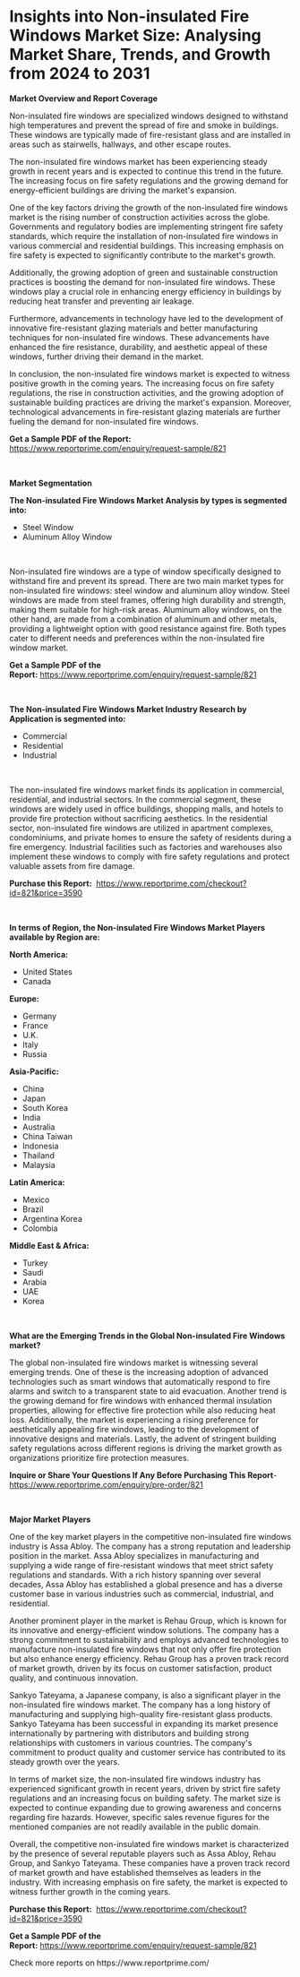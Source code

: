 <p><h1>Insights into Non-insulated Fire Windows Market Size: Analysing Market Share, Trends, and Growth from 2024 to 2031</h1></p><p><strong>Market Overview and Report Coverage</strong></p>
<p><p>Non-insulated fire windows are specialized windows designed to withstand high temperatures and prevent the spread of fire and smoke in buildings. These windows are typically made of fire-resistant glass and are installed in areas such as stairwells, hallways, and other escape routes.</p><p>The non-insulated fire windows market has been experiencing steady growth in recent years and is expected to continue this trend in the future. The increasing focus on fire safety regulations and the growing demand for energy-efficient buildings are driving the market's expansion.</p><p>One of the key factors driving the growth of the non-insulated fire windows market is the rising number of construction activities across the globe. Governments and regulatory bodies are implementing stringent fire safety standards, which require the installation of non-insulated fire windows in various commercial and residential buildings. This increasing emphasis on fire safety is expected to significantly contribute to the market's growth.</p><p>Additionally, the growing adoption of green and sustainable construction practices is boosting the demand for non-insulated fire windows. These windows play a crucial role in enhancing energy efficiency in buildings by reducing heat transfer and preventing air leakage.</p><p>Furthermore, advancements in technology have led to the development of innovative fire-resistant glazing materials and better manufacturing techniques for non-insulated fire windows. These advancements have enhanced the fire resistance, durability, and aesthetic appeal of these windows, further driving their demand in the market.</p><p>In conclusion, the non-insulated fire windows market is expected to witness positive growth in the coming years. The increasing focus on fire safety regulations, the rise in construction activities, and the growing adoption of sustainable building practices are driving the market's expansion. Moreover, technological advancements in fire-resistant glazing materials are further fueling the demand for non-insulated fire windows.</p></p>
<p><strong>Get a Sample PDF of the Report:</strong> <a href="https://www.reportprime.com/enquiry/request-sample/821">https://www.reportprime.com/enquiry/request-sample/821</a></p>
<p>&nbsp;</p>
<p><strong>Market Segmentation</strong></p>
<p><strong>The Non-insulated Fire Windows Market Analysis by types is segmented into:</strong></p>
<p><ul><li>Steel Window</li><li>Aluminum Alloy Window</li></ul></p>
<p>&nbsp;</p>
<p><p>Non-insulated fire windows are a type of window specifically designed to withstand fire and prevent its spread. There are two main market types for non-insulated fire windows: steel window and aluminum alloy window. Steel windows are made from steel frames, offering high durability and strength, making them suitable for high-risk areas. Aluminum alloy windows, on the other hand, are made from a combination of aluminum and other metals, providing a lightweight option with good resistance against fire. Both types cater to different needs and preferences within the non-insulated fire window market.</p></p>
<p><strong>Get a Sample PDF of the Report:</strong>&nbsp;<a href="https://www.reportprime.com/enquiry/request-sample/821">https://www.reportprime.com/enquiry/request-sample/821</a></p>
<p>&nbsp;</p>
<p><strong>The Non-insulated Fire Windows Market Industry Research by Application is segmented into:</strong></p>
<p><ul><li>Commercial</li><li>Residential</li><li>Industrial</li></ul></p>
<p>&nbsp;</p>
<p><p>The non-insulated fire windows market finds its application in commercial, residential, and industrial sectors. In the commercial segment, these windows are widely used in office buildings, shopping malls, and hotels to provide fire protection without sacrificing aesthetics. In the residential sector, non-insulated fire windows are utilized in apartment complexes, condominiums, and private homes to ensure the safety of residents during a fire emergency. Industrial facilities such as factories and warehouses also implement these windows to comply with fire safety regulations and protect valuable assets from fire damage.</p></p>
<p><strong>Purchase this Report:</strong>&nbsp; <a href="https://www.reportprime.com/checkout?id=821&price=3590">https://www.reportprime.com/checkout?id=821&price=3590</a></p>
<p>&nbsp;</p>
<p><strong>In terms of Region, the Non-insulated Fire Windows Market Players available by Region are:</strong></p>
<p>
    <p> <strong> North America: </strong>
        <ul>
            <li>United States</li>
            <li>Canada</li>
        </ul>
        </p> 
    <p> <strong> Europe: </strong>
        <ul>
            <li>Germany</li>
            <li>France</li>
            <li>U.K.</li>
            <li>Italy</li>
            <li>Russia</li>
        </ul>
        </p> 
    <p> <strong> Asia-Pacific: </strong>
        <ul>
            <li>China</li>
            <li>Japan</li>
            <li>South Korea</li>
            <li>India</li>
            <li>Australia</li>
            <li>China Taiwan</li>
            <li>Indonesia</li>
            <li>Thailand</li>
            <li>Malaysia</li>
        </ul>
        </p> 
    <p> <strong> Latin America: </strong>
        <ul>
            <li>Mexico</li>
            <li>Brazil</li>
            <li>Argentina Korea</li>
            <li>Colombia</li>
        </ul>
        </p> 
    <p> <strong> Middle East & Africa: </strong>
        <ul>
            <li>Turkey</li>
            <li>Saudi</li>
            <li>Arabia</li>
            <li>UAE</li>
            <li>Korea</li>
        </ul>
    </p>
    </p>
<p>&nbsp;</p>
<p><strong>What are the Emerging Trends in the Global Non-insulated Fire Windows market?</strong></p>
<p><p>The global non-insulated fire windows market is witnessing several emerging trends. One of these is the increasing adoption of advanced technologies such as smart windows that automatically respond to fire alarms and switch to a transparent state to aid evacuation. Another trend is the growing demand for fire windows with enhanced thermal insulation properties, allowing for effective fire protection while also reducing heat loss. Additionally, the market is experiencing a rising preference for aesthetically appealing fire windows, leading to the development of innovative designs and materials. Lastly, the advent of stringent building safety regulations across different regions is driving the market growth as organizations prioritize fire protection measures.</p></p>
<p><strong>Inquire or Share Your Questions If Any Before Purchasing This Report</strong>- <a href="https://www.reportprime.com/enquiry/pre-order/821">https://www.reportprime.com/enquiry/pre-order/821</a></p>
<p>&nbsp;</p>
<p><strong>Major Market Players</strong></p>
<p><p>One of the key market players in the competitive non-insulated fire windows industry is Assa Abloy. The company has a strong reputation and leadership position in the market. Assa Abloy specializes in manufacturing and supplying a wide range of fire-resistant windows that meet strict safety regulations and standards. With a rich history spanning over several decades, Assa Abloy has established a global presence and has a diverse customer base in various industries such as commercial, industrial, and residential.</p><p>Another prominent player in the market is Rehau Group, which is known for its innovative and energy-efficient window solutions. The company has a strong commitment to sustainability and employs advanced technologies to manufacture non-insulated fire windows that not only offer fire protection but also enhance energy efficiency. Rehau Group has a proven track record of market growth, driven by its focus on customer satisfaction, product quality, and continuous innovation.</p><p>Sankyo Tateyama, a Japanese company, is also a significant player in the non-insulated fire windows market. The company has a long history of manufacturing and supplying high-quality fire-resistant glass products. Sankyo Tateyama has been successful in expanding its market presence internationally by partnering with distributors and building strong relationships with customers in various countries. The company's commitment to product quality and customer service has contributed to its steady growth over the years.</p><p>In terms of market size, the non-insulated fire windows industry has experienced significant growth in recent years, driven by strict fire safety regulations and an increasing focus on building safety. The market size is expected to continue expanding due to growing awareness and concerns regarding fire hazards. However, specific sales revenue figures for the mentioned companies are not readily available in the public domain.</p><p>Overall, the competitive non-insulated fire windows market is characterized by the presence of several reputable players such as Assa Abloy, Rehau Group, and Sankyo Tateyama. These companies have a proven track record of market growth and have established themselves as leaders in the industry. With increasing emphasis on fire safety, the market is expected to witness further growth in the coming years.</p></p>
<p><strong>Purchase this Report:</strong>&nbsp;&nbsp;<a href="https://www.reportprime.com/checkout?id=821&price=3590">https://www.reportprime.com/checkout?id=821&price=3590</a></p>
<p></p>
<p><strong>Get a Sample PDF of the Report:</strong>&nbsp;<a href="https://www.reportprime.com/enquiry/request-sample/821">https://www.reportprime.com/enquiry/request-sample/821</a></p>
<p>Check more reports on https://www.reportprime.com/</p>